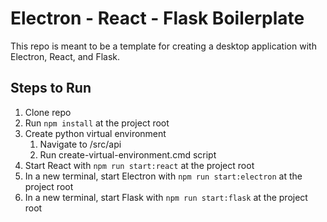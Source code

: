 # Electron - React - Flask Boilerplate

This repo is meant to be a template for creating a desktop application with Electron, React, and Flask.

## Steps to Run

1. Clone repo
2. Run `npm install` at the project root
3. Create python virtual environment
    1. Navigate to /src/api
    2. Run create-virtual-environment.cmd script
4. Start React with `npm run start:react` at the project root
5. In a new terminal, start Electron with `npm run start:electron` at the project root
6. In a new terminal, start Flask with `npm run start:flask` at the project root
